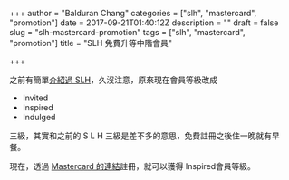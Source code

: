 +++
author = "Balduran Chang"
categories = ["slh", "mastercard", "promotion"]
date = 2017-09-21T01:40:12Z
description = ""
draft = false
slug = "slh-mastercard-promotion"
tags = ["slh", "mastercard", "promotion"]
title = "SLH 免費升等中階會員"

+++


之前有簡單[介紹過 SLH](/2015/12/13/slh-intro/)，久沒注意，原來現在會員等級改成

- Invited
- Inspired
- Indulged

三級，其實和之前的 S L H 三級是差不多的意思，免費註冊之後住一晚就有早餐。

現在，透過 [Mastercard 的連結](http://www.slh.com/partners/mastercard/)註冊，就可以獲得 Inspired會員等級。

